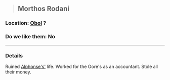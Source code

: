 >## Morthos Rodani

### Location: [Obol](../../Locations/Obol.md) ?

### Do we like them: No

***

### Details

Ruined [Alphonse's'](../PCs/Alphonse%20Steele.md) life. Worked for the Oore's as an accountant. Stole all their money.